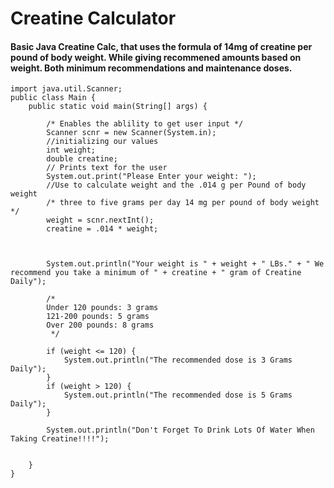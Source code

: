 # Creatine Calculator


#### Basic Java Creatine Calc, that uses the formula of 14mg of creatine per pound of body weight. While giving recommened amounts based on weight. Both minimum recommendations and maintenance doses.

```
import java.util.Scanner;
public class Main {
    public static void main(String[] args) {

        /* Enables the ablility to get user input */
        Scanner scnr = new Scanner(System.in);
        //initializing our values
        int weight;
        double creatine;
        // Prints text for the user
        System.out.print("Please Enter your weight: ");
        //Use to calculate weight and the .014 g per Pound of body weight
        /* three to five grams per day 14 mg per pound of body weight  */
        weight = scnr.nextInt();
        creatine = .014 * weight;



        System.out.println("Your weight is " + weight + " LBs." + " We recommend you take a minimum of " + creatine + " gram of Creatine Daily");

        /*
        Under 120 pounds: 3 grams
        121-200 pounds: 5 grams
        Over 200 pounds: 8 grams
         */

        if (weight <= 120) {
            System.out.println("The recommended dose is 3 Grams Daily");
        }
        if (weight > 120) {
            System.out.println("The recommended dose is 5 Grams Daily");
        }

        System.out.println("Don't Forget To Drink Lots Of Water When Taking Creatine!!!!");


    }
}
```


